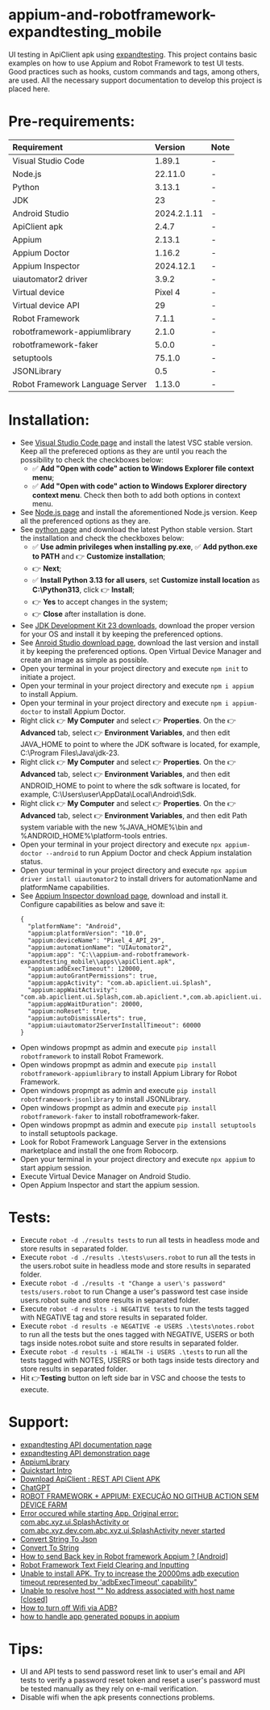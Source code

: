 # appium-and-robotframework-expandtesting_mobile

UI testing in ApiClient apk using [expandtesting](https://practice.expandtesting.com/notes/app/). This project contains basic examples on how to use Appium and Robot Framework to test UI tests. Good practices such as hooks, custom commands and tags, among others, are used. All the necessary support documentation to develop this project is placed here. 

# Pre-requirements:

| Requirement                     | Version        | Note                                                            |
| :------------------------------ |:---------------| :-------------------------------------------------------------- |
| Visual Studio Code              | 1.89.1         | -                                                               |
| Node.js                         | 22.11.0        | -                                                               |
| Python                          | 3.13.1         | -                                                               |
| JDK                             | 23             | -                                                               |
| Android Studio                  | 2024.2.1.11    | -                                                               |
| ApiClient apk                   | 2.4.7          | -                                                               |
| Appium                          | 2.13.1         | -                                                               |
| Appium Doctor                   | 1.16.2         | -                                                               |
| Appium Inspector                | 2024.12.1      | -                                                               |
| uiautomator2 driver             | 3.9.2          | -                                                               |
| Virtual device                  | Pixel 4        | -                                                               |
| Virtual device API              | 29             | -                                                               |
| Robot Framework                 | 7.1.1          | -                                                               | 
| robotframework-appiumlibrary    | 2.1.0          | -                                                               | 
| robotframework-faker            | 5.0.0          | -                                                               |
| setuptools                      | 75.1.0         | -                                                               | 
| JSONLibrary                     | 0.5            | -                                                               |
| Robot Framework Language Server | 1.13.0         | -                                                               | 

# Installation:

- See [Visual Studio Code page](https://code.visualstudio.com/) and install the latest VSC stable version. Keep all the prefereced options as they are until you reach the possibility to check the checkboxes below: 
  - :white_check_mark: **Add "Open with code" action to Windows Explorer file context menu**; 
  - :white_check_mark: **Add "Open with code" action to Windows Explorer directory context menu**.
Check then both to add both options in context menu.
- See [Node.js page](https://nodejs.org/en) and install the aforementioned Node.js version. Keep all the preferenced options as they are.
- See [python page](https://www.python.org/downloads/) and download the latest Python stable version. Start the installation and check the checkboxes below: 
  - :white_check_mark: **Use admin privileges when installing py.exe**, :white_check_mark: **Add python.exe to PATH** and :point_right: **Customize installation**;
  - :point_right: **Next**; 
  - :white_check_mark: **Install Python 3.13 for all users**, set **Customize install location** as **C:\Python313**, click :point_right: **Install**;
  - :point_right: **Yes** to accept changes in the system;
  - :point_right: **Close** after installation is done.
- See [JDK Development Kit 23 downloads](https://www.oracle.com/in/java/technologies/downloads/#jdk23-windows), download the proper version for your OS and install it by keeping the preferenced options. 
- See [Anroid Studio download page](https://developer.android.com/), download the last version and install it by keeping the preferenced options. Open Virtual Device Manager and create an image as simple as possible. 
- Open your terminal in your project directory and execute ```npm init``` to initiate a project.
- Open your terminal in your project directory and execute ```npm i appium``` to install Appium.
- Open your terminal in your project directory and execute ```npm i appium-doctor``` to install Appium Doctor.
- Right click :point_right: **My Computer** and select :point_right: **Properties**. On the :point_right: **Advanced** tab, select :point_right: **Environment Variables**, and then edit JAVA_HOME to point to where the JDK software is located, for example, C:\Program Files\Java\jdk-23.
- Right click :point_right: **My Computer** and select :point_right: **Properties**. On the :point_right: **Advanced** tab, select :point_right: **Environment Variables**, and then edit ANDROID_HOME to point to where the sdk software is located, for example, C:\Users\user\AppData\Local\Android\Sdk.
- Right click :point_right: **My Computer** and select :point_right: **Properties**. On the :point_right: **Advanced** tab, select :point_right: **Environment Variables**, and then edit Path system variable with the new %JAVA_HOME%\bin and %ANDROID_HOME%\platform-tools entries.
- Open your terminal in your project directory and execute ```npx appium-doctor --android``` to run Appium Doctor and check Appium instalation status.
- Open your terminal in your project directory and execute ```npx appium driver install uiautomator2``` to install drivers for automationName and platformName capabilities.
- See [Appium Inspector download page](https://github.com/appium/appium-inspector/releases), download and install it. Configure capabilities as below and save it:
  ```
  {
    "platformName": "Android",
    "appium:platformVersion": "10.0",
    "appium:deviceName": "Pixel_4_API_29",
    "appium:automationName": "UIAutomator2",
    "appium:app": "C:\\appium-and-robotframework-expandtesting_mobile\\apps\\apiClient.apk",
    "appium:adbExecTimeout": 120000,
    "appium:autoGrantPermissions": true,
    "appium:appActivity": "com.ab.apiclient.ui.Splash",
    "appium:appWaitActivity": "com.ab.apiclient.ui.Splash,com.ab.apiclient.*,com.ab.apiclient.ui.MainActivity",
    "appium:appWaitDuration": 20000,
    "appium:noReset": true,
    "appium:autoDismissAlerts": true,
    "appium:uiautomator2ServerInstallTimeout": 60000
  }
  ```  
- Open windows propmpt as admin and execute ```pip install robotframework``` to install Robot Framework.
- Open windows propmpt as admin and execute ```pip install robotframework-appiumlibrary``` to install Appium Library for Robot Framework.
- Open windows propmpt as admin and execute ```pip install robotframework-jsonlibrary``` to install JSONLibrary.
- Open windows propmpt as admin and execute ```pip install robotframework-faker``` to install robotframework-faker.
- Open windows propmpt as admin and execute ```pip install setuptools``` to install setuptools package.
- Look for Robot Framework Language Server in the extensions marketplace and install the one from Robocorp.
- Open your terminal in your project directory and execute ```npx appium``` to start appium session.
- Execute Virtual Device Manager on Android Studio.
- Open Appium Inspector and start the appium session. 

# Tests:

- Execute ```robot -d ./results tests``` to run all tests in headless mode and store results in separated folder.
- Execute ```robot -d ./results .\tests\users.robot``` to run all the tests in the users.robot suite in headless mode and store results in separated folder.
- Execute ```robot -d ./results -t "Change a user\'s password" tests/users.robot``` to run Change a user's password test case inside users.robot suite and store results in separated folder.
- Execute ```robot -d results -i NEGATIVE tests``` to run the tests tagged with NEGATIVE tag and store results in separated folder.
- Execute ```robot -d results -e NEGATIVE -e USERS .\tests\notes.robot``` to run all the tests but the ones tagged with NEGATIVE, USERS or both tags inside notes.robot suite and store results in separated folder.
- Execute ```robot -d results -i HEALTH -i USERS .\tests``` to run all the tests tagged with NOTES, USERS or both tags inside tests directory and store results in separated folder.
- Hit :point_right:**Testing** button on left side bar in VSC and choose the tests to execute.

# Support:

- [expandtesting API documentation page](https://practice.expandtesting.com/notes/api/api-docs/)
- [expandtesting API demonstration page](https://www.youtube.com/watch?v=bQYvS6EEBZc)
- [AppiumLibrary](https://serhatbolsu.github.io/robotframework-appiumlibrary/AppiumLibrary.html)
- [Quickstart Intro](https://appium.io/docs/en/latest/quickstart/)
- [Download ApiClient : REST API Client APK](https://apiclient-rest-api-client.en.softonic.com/android/download)
- [ChatGPT](https://chatgpt.com/)
- [ROBOT FRAMEWORK + APPIUM: EXECUÇÃO NO GITHUB ACTION SEM DEVICE FARM](https://www.youtube.com/watch?v=I_vg26U7M40)
- [Error occured while starting App. Original error: com.abc.xyz.ui.SplashActivity or com.abc.xyz.dev.com.abc.xyz.ui.SplashActivity never started](https://stackoverflow.com/a/48531998)
- [Convert String To Json](https://robotframework-thailand.github.io/robotframework-jsonlibrary/JSONLibrary.html#Convert%20String%20To%20Json)
- [Convert To String](https://robotframework.org/robotframework/latest/libraries/BuiltIn.html#Convert%20To%20String)
- [How to send Back key in Robot framework Appium ? [Android]](https://stackoverflow.com/a/49398014)
- [Robot Framework Text Field Clearing and Inputting](https://stackoverflow.com/a/74390477)
- [Unable to install APK. Try to increase the 20000ms adb execution timeout represented by 'adbExecTimeout' capability"](https://github.com/appium/appium/issues/12287#issuecomment-1353643684)
- [Unable to resolve host "<URL here>" No address associated with host name [closed]](https://stackoverflow.com/a/31242237)
- [How to turn off Wifi via ADB?](https://stackoverflow.com/a/10038568)
- [how to handle app generated popups in appium](https://stackoverflow.com/a/54970700)

# Tips:

- UI and API tests to send password reset link to user's email and API tests to verify a password reset token and reset a user's password must be tested manually as they rely on e-mail verification. 
- Disable wifi when the apk presents connections problems.
